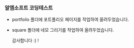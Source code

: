 ### 알엠소프트 코딩테스트

- portfoilo 폴더에 포트폴리오 페이지를 작업하여 올려두었습니다.
- square 폴더에 네모 그리기를 작업하여 올려두었습니다.

  감사합니다 :) !
